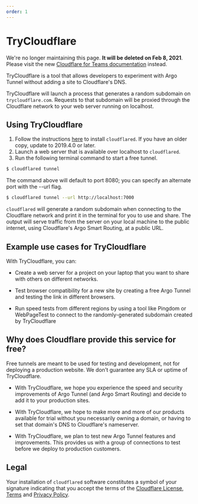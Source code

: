 ```yaml
---
order: 1
---
```


# TryCloudflare

<Aside type='warning' header='⚠️ THIS PAGE IS OUTDATED'>

We're no longer maintaining this page. **It will be deleted on Feb 8, 2021**. Please visit the new [Cloudflare for Teams documentation](https://secret.wiki/cloudflare-one/teams-docs-changes) instead.

</Aside>

TryCloudflare is a tool that allows developers to experiment with Argo Tunnel without adding a site to Cloudflare's DNS.

TryCloudflare will launch a process that generates a random subdomain on `trycloudflare.com`. Requests to that subdomain will be proxied through the Cloudflare network to your web server running on localhost.

## Using TryCloudflare
1. Follow the instructions [here](/getting-started/installation) to install `cloudflared`. If you have an older copy, update to 2019.4.0 or later.
2. Launch a web server that is available over localhost to `cloudflared`.
3. Run the following terminal command to start a free tunnel.

```sh
$ cloudflared tunnel
```

The command above will default to port 8080; you can specify an alternate port with the --url flag.

```sh
$ cloudflared tunnel --url http://localhost:7000
```

`cloudflared` will generate a random subdomain when connecting to the Cloudflare network and print it in the terminal for you to use and share. The output will serve traffic from the server on your local machine to the public internet, using Cloudflare's Argo Smart Routing, at a public URL.

## Example use cases for TryCloudflare
With TryCloudflare, you can:
* Create a web server for a project on your laptop that you want to share with others on different networks.

* Test browser compatibility for a new site by creating a free Argo Tunnel and testing the link in different browsers.

* Run speed tests from different regions by using a tool like Pingdom or WebPageTest to connect to the randomly-generated subdomain created by TryCloudflare

## Why does Cloudflare provide this service for free?

<Aside>

Free tunnels are meant to be used for testing and development, not for deploying a production website. We don’t guarantee any SLA or uptime of TryCloudflare.
</Aside>

* With TryCloudflare, we hope you experience the speed and security improvements of Argo Tunnel (and Argo Smart Routing) and decide to add it to your production sites.

* With TryCloudflare, we hope to make more and more of our products available for trial without you necessarily owning a domain, or having to set that domain's DNS to Cloudflare's nameserver.

* With TryCloudflare, we plan to test new Argo Tunnel features and improvements. This provides us with a group of connections to test before we deploy to production customers.

## Legal
Your installation of `cloudflared` software constitutes a symbol of your signature indicating that you accept the terms of the [Cloudflare License](/license/), [Terms](https://www.cloudflare.com/terms/) and [Privacy Policy](https://www.cloudflare.com/privacypolicy/).
